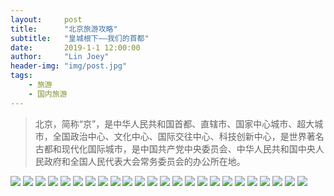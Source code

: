 ```yaml
---
layout:     post
title:      "北京旅游攻略"
subtitle:   "皇城根下——我们的首都"
date:       2019-1-1 12:00:00
author:     "Lin Joey"
header-img: "img/post.jpg"
tags:
    - 旅游
    - 国内旅游
---
```

>北京，简称“京”，是中华人民共和国首都、直辖市、国家中心城市、超大城市，全国政治中心、文化中心、国际交往中心、科技创新中心，是世界著名古都和现代化国际城市，是中国共产党中央委员会、中华人民共和国中央人民政府和全国人民代表大会常务委员会的办公所在地。

![](https://linjoey-image.oss-cn-beijing.aliyuncs.com/我是驴友-北京_页面_01.jpg)
![](https://linjoey-image.oss-cn-beijing.aliyuncs.com/我是驴友-北京_页面_02.jpg)
![](https://linjoey-image.oss-cn-beijing.aliyuncs.com/我是驴友-北京_页面_03.jpg)
![](https://linjoey-image.oss-cn-beijing.aliyuncs.com/我是驴友-北京_页面_04.jpg)
![](https://linjoey-image.oss-cn-beijing.aliyuncs.com/我是驴友-北京_页面_05.jpg)
![](https://linjoey-image.oss-cn-beijing.aliyuncs.com/我是驴友-北京_页面_06.jpg)
![](https://linjoey-image.oss-cn-beijing.aliyuncs.com/我是驴友-北京_页面_07.jpg)
![](https://linjoey-image.oss-cn-beijing.aliyuncs.com/我是驴友-北京_页面_08.jpg)
![](https://linjoey-image.oss-cn-beijing.aliyuncs.com/我是驴友-北京_页面_09.jpg)
![](https://linjoey-image.oss-cn-beijing.aliyuncs.com/我是驴友-北京_页面_10.jpg)
![](https://linjoey-image.oss-cn-beijing.aliyuncs.com/我是驴友-北京_页面_11.jpg)
![](https://linjoey-image.oss-cn-beijing.aliyuncs.com/我是驴友-北京_页面_12.jpg)
![](https://linjoey-image.oss-cn-beijing.aliyuncs.com/我是驴友-北京_页面_12.jpg)
![](https://linjoey-image.oss-cn-beijing.aliyuncs.com/我是驴友-北京_页面_14.jpg)
![](https://linjoey-image.oss-cn-beijing.aliyuncs.com/我是驴友-北京_页面_15.jpg)
![](https://linjoey-image.oss-cn-beijing.aliyuncs.com/我是驴友-北京_页面_16.jpg)
![](https://linjoey-image.oss-cn-beijing.aliyuncs.com/我是驴友-北京_页面_17.jpg)
![](https://linjoey-image.oss-cn-beijing.aliyuncs.com/我是驴友-北京_页面_18.jpg)
![](https://linjoey-image.oss-cn-beijing.aliyuncs.com/我是驴友-北京_页面_19.jpg)
![](https://linjoey-image.oss-cn-beijing.aliyuncs.com/我是驴友-北京_页面_20.jpg)
![](https://linjoey-image.oss-cn-beijing.aliyuncs.com/我是驴友-北京_页面_21.jpg)
![](https://linjoey-image.oss-cn-beijing.aliyuncs.com/我是驴友-北京_页面_18.jpg)
![](https://linjoey-image.oss-cn-beijing.aliyuncs.com/我是驴友-北京_页面_19.jpg)
![](https://linjoey-image.oss-cn-beijing.aliyuncs.com/我是驴友-北京_页面_21.jpg)
